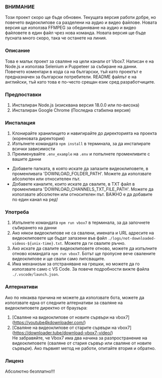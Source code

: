 ### ВНИМАНИЕ ###
Този проект скоро ще бъде обновен. Текущата версия работи добре, но повечето видеоклипове са разделени на аудио и видео файлове. Новата версия ще използва FFMPEG за обединяване на аудио и видео файловете в един файл чрез нова команда. Новата версия ще бъде пусната много скоро, така че останете на линия.

### Описание ###
Това е малък проект за сваляне на цели канали от Vbox7. Написан е на Node.js и използва Selenium и Puppeteer за събиране на данни.
Повечето коментари в кода са на български, тъй като проектът е предназначен за български потребители. README файлът е на английски, тъй като това е по-често срещан език сред разработчиците.

### Предпоставки ###
1. Инсталиран Node.js (изисквана версия 18.0.0 или по-висока)
2. Инсталиран Google Chrome (Последна стабилна версия)

### Инсталация ###  
1. Клонирайте хранилището и навигирайте до директорията на проекта (кореновата директория)  
2. Изпълнете командата `npm install` в терминала, за да инсталирате всички зависимости  
3. Преименувайте `.env_example` на `.env` и попълнете променливите с вашите данни  
- Добавете папката, в която искате да запазите видеоклиповете, в променливата 'DOWNLOAD_FOLDER_PATH'. Можете да използвате абсолютен или относителен път.
- Добавете каналите, които искате да свалите, в TXT файл в променливата 'DOWNLOAD_CHANNELS_TXT_FILE_PATH'. Можете да използвате абсолютен или относителен път.
    ВАЖНО е да добавите по един канал на ред! 

### Употреба ###
1. Изпълнете командата `npm run vbox7` в терминала, за да започнете събирането на данни
2. Ако някои видеоклипове не са свалени, имената и URL адресите на видеоклиповете ще бъдат запазени във файл `./logs/not-downloaded-videos-${unix-time}.txt`. Можете да ги свалите ръчно. 
3. Ако искате да свалите видеоклиповете отново, можете да изпълните отново командата `npm run vbox7`. Ботът ще пропусне вече свалените видеоклипове и ще свали само липсващите.
4. Има механизъм за отстраняване на грешки, но можете да го използвате само с VS Code. За повече подробности вижте файла `./.vscode/launch.json`.

### Алтернативи ###
Ако по някаква причина не можете да използвате бота, можете да използвате една от следните алтернативи за сваляне на видеоклиповете директно от браузъра:
1. [Сваляне на видеоклипове от новите сървъри на vbox7] (https://youtube4kdownloader.com/)  
2. [Сваляне на видеоклипове от старите сървъри на vbox7] (https://downloader.tube/download-vbox7-video/)  
Не забравяйте, че Vbox7 има два начина за разпространение на видеоклиповете (сваляне от стария сървър или сваляне от новите сървъри). Ако първият метод не работи, опитайте втория и обратно.

### Лиценз ###
Абсолютно безплатно!!!